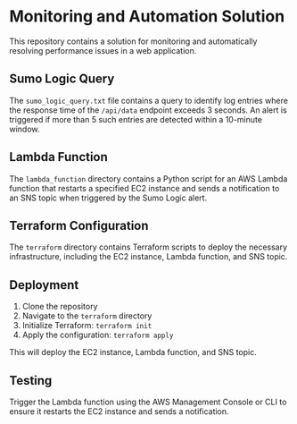 # Monitoring and Automation Solution

This repository contains a solution for monitoring and automatically resolving performance issues in a web application.

## Sumo Logic Query

The `sumo_logic_query.txt` file contains a query to identify log entries where the response time of the `/api/data` endpoint exceeds 3 seconds. An alert is triggered if more than 5 such entries are detected within a 10-minute window.

## Lambda Function

The `lambda_function` directory contains a Python script for an AWS Lambda function that restarts a specified EC2 instance and sends a notification to an SNS topic when triggered by the Sumo Logic alert.

## Terraform Configuration

The `terraform` directory contains Terraform scripts to deploy the necessary infrastructure, including the EC2 instance, Lambda function, and SNS topic.

## Deployment

1. Clone the repository
2. Navigate to the `terraform` directory
3. Initialize Terraform: `terraform init`
4. Apply the configuration: `terraform apply`

This will deploy the EC2 instance, Lambda function, and SNS topic.

## Testing

Trigger the Lambda function using the AWS Management Console or CLI to ensure it restarts the EC2 instance and sends a notification.

